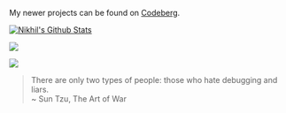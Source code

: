 My newer projects can be found on [Codeberg](https://codeberg.org/nikhilmwarrier).
  
[![Nikhil's Github Stats](https://github-readme-stats.vercel.app/api?username=nikhilmwarrier&show_icons=true&theme=react)](https://github.com/anuraghazra/github-readme-stats)

<img align="center" src="https://github-readme-stats.vercel.app/api/top-langs/?username=nikhilmwarrier&theme=react&show_icons=true" />

![](https://komarev.com/ghpvc/?username=nikhilmwarrier&color=dc143c)

<!--
**nikhilmwarrier/nikhilmwarrier** is a ✨ _special_ ✨ repository because its `README.md` (this file) appears on your GitHub profile.

Here are some ideas to get you started:

- 🔭 I’m currently working on ...
- 🌱 I’m currently learning ...
- 👯 I’m looking to collaborate on ...
- 🤔 I’m looking for help with ...
- 💬 Ask me about ...
- 📫 How to reach me: ...
- 😄 Pronouns: ...
- ⚡ Fun fact: ...

#### Tech stack: 
![HTML5](https://img.shields.io/badge/-HTML5-%23E44D27?style=flat-square&logo=html5&logoColor=ffffff)
![CSS3](https://img.shields.io/badge/-CSS3-%231572B6?style=flat-square&logo=css3)
![JavaScript](https://img.shields.io/badge/-JavaScript-%23F7DF1C?style=flat-square&logo=javascript&logoColor=000000&labelColor=%23F7DF1C&color=%23FFCE5A)
![TypeScript](https://img.shields.io/badge/-TypeScript-007ACC?style=flat-square&logo=typescript&logoColor=white)
![React](https://img.shields.io/badge/-React-%23282C34?style=flat-square&logo=react)
![React](https://img.shields.io/badge/-Svelte-%FFFFFF?style=flat-square&logo=svelte)
![Vue.js](https://img.shields.io/badge/-Vue.js-%232c3e50?style=flat-square&logo=vue-dot-js)
![Sass](https://img.shields.io/badge/-Sass-%23CC6699?style=flat-square&logo=sass&logoColor=ffffff)

![Git](https://img.shields.io/badge/-Git-%23F05032?style=flat-square&logo=git&logoColor=%23ffffff)
![VS Code](https://img.shields.io/badge/-VSCode-%23007ACC?style=flat-square&logo=visual-studio-code)
![Netlify](https://img.shields.io/badge/-Netlify-%2300C7B7?style=flat-square&logo=netlify&logoColor=ffffff)   

-->
   
       
       
> There are only two types of people: those who hate debugging and liars.   
> ~ Sun Tzu, The Art of War


